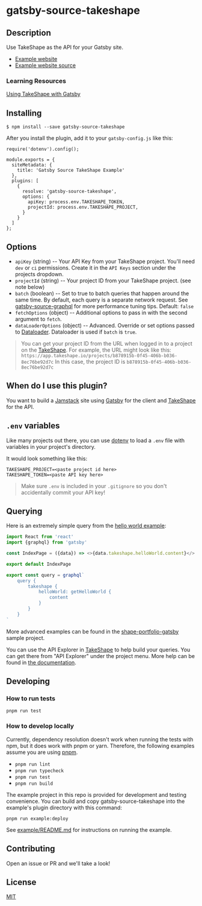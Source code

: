 # gatsby-source-takeshape

## Description

Use TakeShape as the API for your Gatsby site.

-   [Example website](https://shape-portfolio.takeshapesampleproject.com/)
-   [Example website source](https://github.com/takeshape/takeshape-samples/tree/master/shape-portfolio-gatsbyjs)

### Learning Resources

[Using TakeShape with Gatsby](https://www.takeshape.io/docs/using-takeshape-with-gatsby/)

## Installing

```console
$ npm install --save gatsby-source-takeshape
```

After you install the plugin, add it to your `gatsby-config.js` like this:

```
require('dotenv').config();

module.exports = {
  siteMetadata: {
    title: 'Gatsby Source TakeShape Example'
  },
  plugins: [
    {
      resolve: 'gatsby-source-takeshape',
      options: {
        apiKey: process.env.TAKESHAPE_TOKEN,
        projectId: process.env.TAKESHAPE_PROJECT,
      }
    }
  ]
};
```

## Options

-   `apiKey` (string) -- Your API Key from your TakeShape project. You'll need
    `dev` or `ci` permissions. Create it in the `API Keys` section under the
    projects dropdown.
-   `projectId` (string) -- Your project ID from your TakeShape project. (see
    note below)
-   `batch` (boolean) -- Set to true to batch queries that happen around the
    same time. By default, each query is a separate network request. See
    [gatsby-source-graphql](https://www.gatsbyjs.org/packages/gatsby-source-graphql/#performance-tuning)
    for more performance tuning tips. Default: `false`
-   `fetchOptions` (object) -- Additional options to pass in with the second
    argument to `fetch`.
-   `dataLoaderOptions` (object) -- Advanced. Override or set options passed to
    [Dataloader](https://www.npmjs.com/package/dataloader#new-dataloaderbatchloadfn--options).
    Dataloader is used if `batch` is `true`.

> You can get your project ID from the URL when logged in to a project on the
> [TakeShape](https://app.takeshape.io/). For example, the URL might look like
> this: `https://app.takeshape.io/projects/b878915b-0f45-406b-b036-8ec76be92d7c`
> In this case, the project ID is `b878915b-0f45-406b-b036-8ec76be92d7c`

## When do I use this plugin?

You want to build a [Jamstack](https://jamstack.org/) site using
[Gatsby](https://www.gatsbyjs.org/) for the client and
[TakeShape](https://www.takeshape.io/) for the API.

## `.env` variables

Like many projects out there, you can use
[dotenv](https://github.com/motdotla/dotenv) to load a `.env` file with
variables in your project's directory.

It would look something like this:

```inputrc
TAKESHAPE_PROJECT=<paste project id here>
TAKESHAPE_TOKEN=<paste API key here>
```

> Make sure `.env` is included in your `.gitignore` so you don't accidentally
> commit your API key!

## Querying

Here is an extremely simple query from the
[hello world example](https://github.com/takeshape/takeshape-gatsby/tree/trunk/packages/example/src/index.jsx):

```js
import React from 'react'
import {graphql} from 'gatsby'

const IndexPage = ({data}) => <>{data.takeshape.helloWorld.content}</>

export default IndexPage

export const query = graphql`
    query {
        takeshape {
            helloWorld: getHelloWorld {
                content
            }
        }
    }
`
```

More advanced examples can be found in the
[shape-portfolio-gatsby](https://github.com/takeshape/takeshape-samples/tree/master/shape-portfolio-gatsbyjs)
sample project.

You can use the API Explorer in [TakeShape](https://app.takeshape.io/) to help
build your queries. You can get there from "API Explorer" under the project
menu. More help can be found in
[the documentation](https://www.takeshape.io/docs/quickstart/).

## Developing

### How to run tests

```console
pnpm run test
```

### How to develop locally

Currently, dependency resolution doesn't work when running the tests with npm,
but it does work with pnpm or yarn. Therefore, the following examples assume you
are using [pnpm](https://pnpm.js.org).

-   `pnpm run lint`
-   `pnpm run typecheck`
-   `pnpm run test`
-   `pnpm run build`

The example project in this repo is provided for development and testing
convenience. You can build and copy gatsby-source-takeshape into the example's
plugin directory with this command:

```console
pnpm run example:deploy
```

See
[example/README.md](https://github.com/takeshape/takeshape-gatsby/tree/trunk/packages/example/README.md)
for instructions on running the example.

## Contributing

Open an issue or PR and we'll take a look!

## License

[MIT](https://github.com/takeshape/takeshape-gatsby/blob/trunk/packages/gatsby-source-takeshape/LICENSE)
